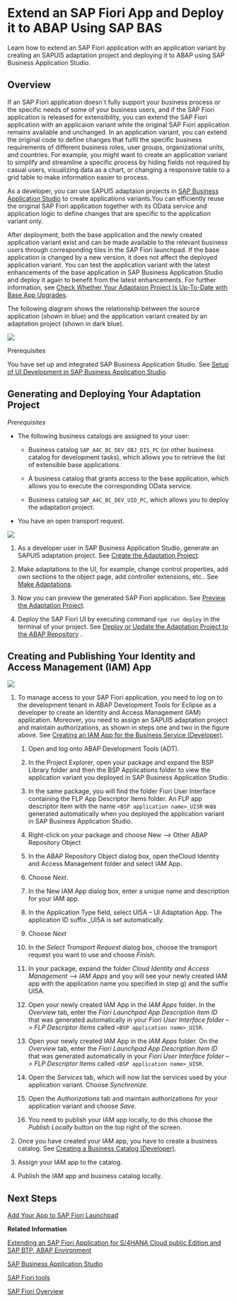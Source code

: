 <!-- loio331d177c79fe46ec8824ec99092716a9 -->

# Extend an SAP Fiori App and Deploy it to ABAP Using SAP BAS

Learn how to extend an SAP Fiori application with an application variant by creating an SAPUI5 adaptation project and deploying it to ABAP using SAP Business Application Studio.



<a name="loio331d177c79fe46ec8824ec99092716a9__section_fzy_zl5_1bc"/>

## Overview



If an SAP Fiori application doesn\`t fully support your business process or the specific needs of some of your business users, and if the SAP Fiori application is released for extensibility, you can extend the SAP Fiori application with an applicaion variant while the original SAP Fiori application remains available and unchanged. In an application variant, you can extend the original code to define changes that fulfil the specific business requirements of different business roles, user groups, organizational units, and countries. For example, you might want to create an application variant to simplify and streamline a specific process by hiding fields not required by casual users, visualizing data as a chart, or changing a responsive table to a grid table to make information easier to process.

As a developer, you can use SAPUI5 adaptaion projects in [SAP Business Application Studio](https://help.sap.com/docs/bas/developing-sap-fiori-app-in-sap-business-application-studio/extending-sap-fiori-application) to create applications variants.You can efficiently reuse the original SAP Fiori application together with its OData service and application logic to define changes that are specific to the application variant only.

After deployment, both the base application and the newly created application variant exist and can be made available to the relevant business users through corresponding tiles in the SAP Fiori launchpad. If the base application is changed by a new version, it does not affect the deployed application variant. You can test the application variant with the latest enhancements of the base application in SAP Business Application Studio and deploy it again to benefit from the latest enhancements. For further information, see [Check Whether Your Adaptaion Project Is Up-To-Date with Base App Upgrades](https://help.sap.com/docs/bas/developing-sap-fiori-app-in-sap-business-application-studio/check-whether-your-adaptation-project-is-up-to-date-with-base-app-upgrades).

The following diagram shows the relationship between the source application \(shown in blue\) and the application variant created by an adaptation project \(shown in dark blue\).

![](images/appsrelationship_d4376af.png)



Prerequisites

You have set up and integrated SAP Business Application Studio. See [Setup of UI Development in SAP Business Application Studio](https://help.sap.com/docs/btp/sap-business-technology-platform/setup-of-ui-development-in-sap-business-application-studio-optional?version=Cloud).



<a name="loio331d177c79fe46ec8824ec99092716a9__section_zv4_mgv_1bc"/>

## Generating and Deploying Your Adaptation Project

*Prerequisites*

-   The following business catalogs are assigned to your user:

    -   Business catalog `SAP_A4C_BC_DEV_OBJ_DIS_PC` \(or other business catalog for development tasks\), which allows you to retrieve the list of extensible base applications.

    -   A business catalog that grants access to the base application, which allows you to execute the corresponding OData service.

    -   Business catalog `SAP_A4C_BC_DEV_UID_PC`, which allows you to deploy the adaptation project.


-   You have an open transport request.


![](images/generateAP_3c6cc84.png)

1.  As a developer user in SAP Business Application Studio, generate an SAPUI5 adaptation project. See [Create the Adaptation Project](https://help.sap.com/docs/bas/developing-sap-fiori-app-in-sap-business-application-studio/create-project).

2.  Make adaptations to the UI, for example, change control properties, add own sections to the object page, add controller extensions, etc.. See [Make Adaptations](https://help.sap.com/docs/bas/developing-sap-fiori-app-in-sap-business-application-studio/make-adaptations-9486af5a8f6f440ab4f6d924bafc90d4).

3.  Now you can preview the generated SAP Fiori application. See [Preview the Adaptation Project](https://help.sap.com/docs/bas/developing-sap-fiori-app-in-sap-business-application-studio/preview-adaptation-project-a8038817f4ee43508f8c5fab254783b8).

4.  Deploy the SAP Fiori UI by executing command `npm run deploy` in the terminal of your project. See [Deploy or Update the Adaptation Project to the ABAP Repository](https://help.sap.com/docs/bas/developing-sap-fiori-app-in-sap-business-application-studio/deploy-or-update-adaptation-project-to-abap-repository) .




<a name="loio331d177c79fe46ec8824ec99092716a9__section_lq2_s3v_1bc"/>

## Creating and Publishing Your Identity and Access Management \(IAM\) App



![](images/BASIAM_a5dcb67.png)

1.  To manage access to your SAP Fiori application, you need to log on to the development tenant in ABAP Development Tools for Eclipse as a developer to create an Identity and Access Management \(IAM\) application. Moreover, you need to assign an SAPUI5 adaptation project and maintain authorizations, as shown in steps one and two in the figure above. See [Creating an IAM App for the Business Service \(Developer\)](https://help.sap.com/docs/btp/sap-business-technology-platform/creating-iam-app-for-business-service?version=Cloud).

    1.  Open and log onto ABAP Development Tools \(ADT\).

    2.  In the Project Explorer, open your package and expand the BSP Library folder and then the BSP Applications folder to view the application variant you deployed in SAP Business Application Studio.

    3.  In the same package, you will find the folder Fiori User Interface containing the FLP App Descriptor Items folder. An FLP app descriptor item with the name `<BSP application name>_UI5R` was generated automatically when you deployed the application variant in SAP Business Application Studio.

    4.  Right-click on your package and choose New –\> Other ABAP Repository Object

    5.  In the ABAP Repository Object dialog box, open theCloud Identity and Access Management folder and select IAM App.

    6.  Choose *Next*.

    7.  In the New IAM App dialog box, enter a unique name and description for your IAM app.

    8.  In the Application Type field, select UI5A – UI Adaptation App. The application ID suffix \_UI5A is set automatically.

    9.  Choose *Next*

    10. In the *Select Transport Request* dialog box, choose the transport request you want to use and choose *Finish*.
    11. In your package, expand the folder *Cloud Identity and Access Management –\> IAM Apps* and you will see your newly created IAM app with the application name you specified in step g\) and the suffix UI5A.
    12. Open your newly created IAM App in the *IAM Apps* folder. In the *Overview* tab, enter the *Fiori Launchpad App Description Item ID* that was generated automatically in your *Fiori User Interface folder –\> FLP Descriptor Items* called `<BSP application name>_UI5R`.

    13. Open your newly created IAM App in the *IAM Apps* folder. On the *Overview* tab, enter the *Fiori Launchpad App Description Item ID* that was generated automatically in your *Fiori User Interface folder –\> FLP Descriptor Items* called `<BSP application name>_UI5R`.

    14. Open the *Services* tab, which will now list the services used by your application variant. Choose *Synchronize*.

    15. Open the *Authorizations* tab and maintain authorizations for your application variant and choose *Save*.

    16. You need to publish your IAM app locally, to do this choose the *Publish Locally* button on the top right of the screen.


2.  Once you have created your IAM app, you have to create a business catalog. See [Creating a Business Catalog \(Developer\)](https://help.sap.com/docs/btp/sap-business-technology-platform/iam-creating-business-catalog?version=Cloud).

3.  Assign your IAM app to the catalog.

4.  Publish the IAM app and business catalog locally.




<a name="loio331d177c79fe46ec8824ec99092716a9__section_v54_hrv_1bc"/>

## Next Steps



[Add Your App to SAP Fiori Launchpad](https://help.sap.com/docs/sap-btp-abap-environment/abap-environment/add-your-app-to-sap-fiori-launchpad?version=Cloud)

**Related Information**  


[Extending an SAP Fiori Application for S/4HANA Cloud public Edition and SAP BTP, ABAP Environment](https://help.sap.com/docs/bas/developing-sap-fiori-app-in-sap-business-application-studio/extending-sap-fiori-application-for-s-4hana-cloud)

[SAP Business Application Studio](https://help.sap.com/docs/bas)

[SAP Fiori tools](https://help.sap.com/docs/SAP_FIORI_tools)

[SAP Fiori Overview](https://help.sap.com/docs/SAP_FIORI_tools)

